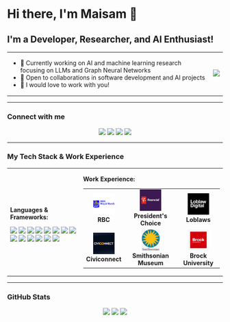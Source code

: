 # Hi there, I'm Maisam 👋

## I'm a Developer, Researcher, and AI Enthusiast!

<table>
  <tr>
    <td>
      <ul>
        <li>🚀 Currently working on AI and machine learning research focusing on LLMs and Graph Neural Networks</li>
        <li>🤝 Open to collaborations in software development and AI projects</li>
        <li>📧 I would love to work with you!</li>
      </ul>
    </td>
    <td>
      <img src="https://media3.giphy.com/media/v1.Y2lkPTc5MGI3NjExazM2Z205eGV3aTFsZ29sbWtjOXh3aG90bnpqMmVibWNtc2t4bWg3NCZlcD12MV9pbnRlcm5hbF9naWZfYnlfaWQmY3Q9Zw/E6jscXfv3AkWQ/giphy.gif" width="300"/>
    </td>
  </tr>
</table>

---

### **Connect with me**
<p align="center">
  <a href="https://github.com/Koorikdat"><img src="https://img.shields.io/badge/-GitHub-181717?style=flat&logo=github&logoColor=white"/></a>
  <a href="https://www.linkedin.com/in/maisam-anjum/"><img src="https://img.shields.io/badge/-LinkedIn-0077B5?style=flat&logo=linkedin&logoColor=white"/></a>
  <a href="https://www.instagram.com/koorikdat/"><img src="https://img.shields.io/badge/-Instagram-E4405F?style=flat&logo=instagram&logoColor=white"/></a>
  <a href="https://discordapp.com/users/koorikdat"><img src="https://img.shields.io/badge/-Discord-5865F2?style=flat&logo=discord&logoColor=white"/></a>
</p>

---

### **My Tech Stack & Work Experience**
<table>
  <tr>
    <td>
      <p><b>Languages & Frameworks:</b></p>
      <img src="https://img.shields.io/badge/-Python-3776AB?style=flat&logo=python&logoColor=white"/>
      <img src="https://img.shields.io/badge/-Java-007396?style=flat&logo=java&logoColor=white"/>
      <img src="https://img.shields.io/badge/-C%23-239120?style=flat&logo=c-sharp&logoColor=white"/>
      <img src="https://img.shields.io/badge/-C-00599C?style=flat&logo=c&logoColor=white"/>
      <img src="https://img.shields.io/badge/-JavaScript-F7DF1E?style=flat&logo=javascript&logoColor=black"/>
      <img src="https://img.shields.io/badge/-React-61DAFB?style=flat&logo=react&logoColor=black"/>
      <img src="https://img.shields.io/badge/-Angular-DD0031?style=flat&logo=angular&logoColor=white"/>
      <img src="https://img.shields.io/badge/-Django-092E20?style=flat&logo=django&logoColor=white"/>
      <img src="https://img.shields.io/badge/-Docker-2496ED?style=flat&logo=docker&logoColor=white"/>
      <img src="https://img.shields.io/badge/-Flutter-02569B?style=flat&logo=flutter&logoColor=white"/>
      <img src="https://img.shields.io/badge/-NumPy-013243?style=flat&logo=numpy&logoColor=white"/>
      <img src="https://img.shields.io/badge/-PyTorch-EE4C2C?style=flat&logo=pytorch&logoColor=white"/>
      <img src="https://img.shields.io/badge/-Git-F05032?style=flat&logo=git&logoColor=white"/>
      <img src="https://img.shields.io/badge/-SQL-4479A1?style=flat&logo=postgresql&logoColor=white"/>
    </td>
    <td>
      <p><b>Work Experience:</b></p>
      <table>
        <tr>
          <td align="center">
            <img src="https://raw.githubusercontent.com/Koorikdat/Koorikdat/main/assets/RBC.png" height="50"/>
            <br><b>RBC</b>
          </td>
          <td align="center">
            <img src="https://raw.githubusercontent.com/Koorikdat/Koorikdat/main/assets/PCFinancial.png" height="50"/>
            <br><b>President's Choice</b>
          </td>
          <td align="center">
            <img src="https://raw.githubusercontent.com/Koorikdat/Koorikdat/main/assets/Loblaws.png" height="50"/>
            <br><b>Loblaws</b>
          </td>
        </tr>
        <tr>
          <td align="center">
            <img src="https://raw.githubusercontent.com/Koorikdat/Koorikdat/main/assets/Civiconnect.png" height="50"/>
            <br><b>Civiconnect</b>
          </td>
          <td align="center">
            <img src="https://raw.githubusercontent.com/Koorikdat/Koorikdat/main/assets/Smithsonian.png" height="50"/>
            <br><b>Smithsonian Museum</b>
          </td>
          <td align="center">
            <img src="https://raw.githubusercontent.com/Koorikdat/Koorikdat/main/assets/Brock.png" height="50"/>
            <br><b>Brock University</b>
          </td>
        </tr>
      </table>
    </td>
  </tr>
</table>

---

### **GitHub Stats**
<p align="center">
  <img src="https://github-readme-stats.vercel.app/api/top-langs/?username=Koorikdat&layout=compact&theme=dark"/>
  <img src="https://github-readme-streak-stats.herokuapp.com/?user=Koorikdat&theme=dark"/>
  <img src="https://github-readme-activity-graph.cyclic.app/graph?username=Koorikdat&theme=dark"/>
</p>

